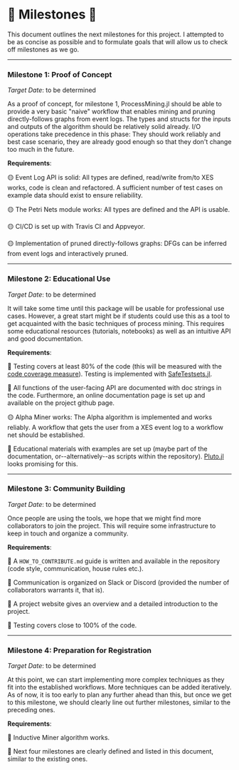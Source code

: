 # :checkered_flag: Milestones :checkered_flag:

This document outlines the next milestones for this project. I attempted to be as concise as possible and to formulate goals that will allow us to check off milestones as we go. 




---

### Milestone 1: Proof of Concept

*Target Date*: to be determined

As a proof of concept, for milestone 1, ProcessMining.jl should be able to provide a very basic "naive" workflow that enables mining and pruning directly-follows graphs from event logs. The types and structs for the inputs and outputs of the algorithm should be relatively solid already. I/O operations take precedence in this phase: They should work reliably and best case scenario, they are already good enough so that they don't change too much in the future. 

**Requirements**:

:yellow_circle: Event Log API is solid: All types are defined, read/write from/to XES works, code is clean and refactored. A sufficient number of test cases on example data should exist to ensure reliability.

:yellow_circle: The Petri Nets module works: All types are defined and the API is usable.

:yellow_circle: CI/CD is set up with Travis CI and Appveyor. 

:yellow_circle: Implementation of pruned directly-follows graphs: DFGs can be inferred from event logs and interactively pruned. 





---

### Milestone 2: Educational Use

*Target Date*: to be determined

It will take some time until this package will be usable for professional use cases. However, a great start might be if students could use this as a tool to get acquainted with the basic techniques of process mining. This requires some educational resources (tutorials, notebooks) as well as an intuitive API and good documentation.

**Requirements**:

:red_circle: Testing covers at least 80% of the code (this will be measured with the [code coverage measure](https://docs.codecov.io/docs)). Testing is implemented with [SafeTestsets.jl](https://github.com/YingboMa/SafeTestsets.jl).

:red_circle: All functions of the user-facing API are documented with doc strings in the code. Furthermore, an online documentation page is set up and available on the project github page.

:yellow_circle: Alpha Miner works: The Alpha algorithm is implemented and works reliably. A workflow that gets the user from a XES event log to a workflow net should be established.

:red_circle: Educational materials with examples are set up (maybe part of the documentation, or--alternatively--as scripts within the repository). [Pluto.jl](https://github.com/fonsp/Pluto.jl) looks promising for this. 




---

### Milestone 3: Community Building

*Target Date*: to be determined

Once people are using the tools, we hope that we might find more collaborators to join the project. This will require some infrastructure to keep in touch and organize a community. 

**Requirements**:

:red_circle: A `HOW_TO_CONTRIBUTE.md` guide is written and available in the repository (code style, communication, house rules etc.).  

:red_circle: Communication is organized on Slack or Discord (provided the number of collaborators warrants it, that is).  

:red_circle: A project website gives an overview and a detailed introduction to the project. 

:red_circle: Testing covers close to 100% of the code.  


---

### Milestone 4: Preparation for Registration

*Target Date*: to be determined

At this point, we can start implementing more complex techniques as they fit into the established workflows. More techniques can be added iteratively. As of now, it is too early to plan any further ahead than this, but once we get to this milestone, we should clearly line out further milestones, similar to the preceding ones.

**Requirements**:

:red_circle: Inductive Miner algorithm works.  

:red_circle: Next four milestones are clearly defined and listed in this document, similar to the existing ones.




























